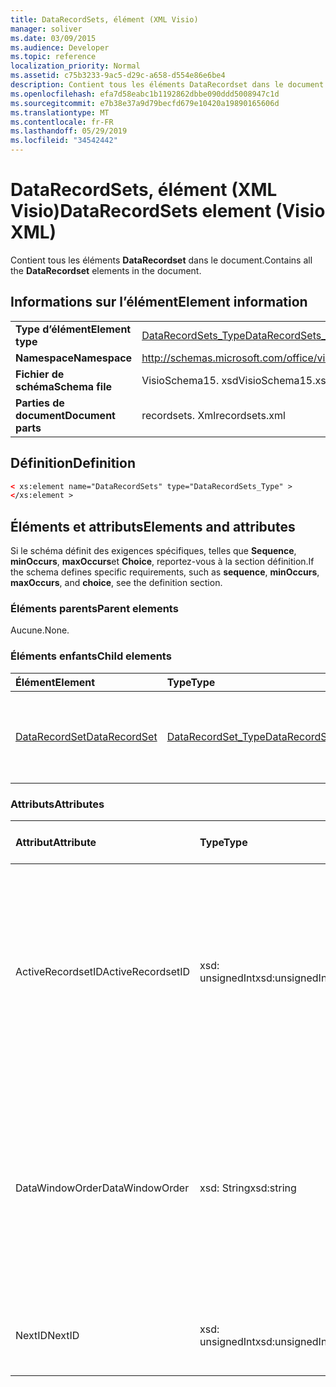 ```yaml
---
title: DataRecordSets, élément (XML Visio)
manager: soliver
ms.date: 03/09/2015
ms.audience: Developer
ms.topic: reference
localization_priority: Normal
ms.assetid: c75b3233-9ac5-d29c-a658-d554e86e6be4
description: Contient tous les éléments DataRecordset dans le document.
ms.openlocfilehash: efa7d58eabc1b1192862dbbe090ddd5008947c1d
ms.sourcegitcommit: e7b38e37a9d79becfd679e10420a19890165606d
ms.translationtype: MT
ms.contentlocale: fr-FR
ms.lasthandoff: 05/29/2019
ms.locfileid: "34542442"
---
```

# <a name="datarecordsets-element-visio-xml"></a><span data-ttu-id="dfc1e-103">DataRecordSets, élément (XML Visio)</span><span class="sxs-lookup"><span data-stu-id="dfc1e-103">DataRecordSets element (Visio XML)</span></span>

<span data-ttu-id="dfc1e-104">Contient tous les éléments **DataRecordset** dans le document.</span><span class="sxs-lookup"><span data-stu-id="dfc1e-104">Contains all the **DataRecordset** elements in the document.</span></span> 
  
## <a name="element-information"></a><span data-ttu-id="dfc1e-105">Informations sur l’élément</span><span class="sxs-lookup"><span data-stu-id="dfc1e-105">Element information</span></span>

|||
|:-----|:-----|
|<span data-ttu-id="dfc1e-106">**Type d’élément**</span><span class="sxs-lookup"><span data-stu-id="dfc1e-106">**Element type**</span></span> <br/> |[<span data-ttu-id="dfc1e-107">DataRecordSets_Type</span><span class="sxs-lookup"><span data-stu-id="dfc1e-107">DataRecordSets_Type</span></span>](datarecordsets_type-complextypevisio-xml.md) <br/> |
|<span data-ttu-id="dfc1e-108">**Namespace**</span><span class="sxs-lookup"><span data-stu-id="dfc1e-108">**Namespace**</span></span> <br/> |http://schemas.microsoft.com/office/visio/2012/main  <br/> |
|<span data-ttu-id="dfc1e-109">**Fichier de schéma**</span><span class="sxs-lookup"><span data-stu-id="dfc1e-109">**Schema file**</span></span> <br/> |<span data-ttu-id="dfc1e-110">VisioSchema15. xsd</span><span class="sxs-lookup"><span data-stu-id="dfc1e-110">VisioSchema15.xsd</span></span>  <br/> |
|<span data-ttu-id="dfc1e-111">**Parties de document**</span><span class="sxs-lookup"><span data-stu-id="dfc1e-111">**Document parts**</span></span> <br/> |<span data-ttu-id="dfc1e-112">recordsets. Xml</span><span class="sxs-lookup"><span data-stu-id="dfc1e-112">recordsets.xml</span></span>  <br/> |
   
## <a name="definition"></a><span data-ttu-id="dfc1e-113">Définition</span><span class="sxs-lookup"><span data-stu-id="dfc1e-113">Definition</span></span>

```XML
< xs:element name="DataRecordSets" type="DataRecordSets_Type" >
</xs:element >
```

## <a name="elements-and-attributes"></a><span data-ttu-id="dfc1e-114">Éléments et attributs</span><span class="sxs-lookup"><span data-stu-id="dfc1e-114">Elements and attributes</span></span>

<span data-ttu-id="dfc1e-115">Si le schéma définit des exigences spécifiques, telles que **Sequence**, **minOccurs**, **maxOccurs**et **Choice**, reportez-vous à la section définition.</span><span class="sxs-lookup"><span data-stu-id="dfc1e-115">If the schema defines specific requirements, such as **sequence**, **minOccurs**, **maxOccurs**, and **choice**, see the definition section.</span></span> 
  
### <a name="parent-elements"></a><span data-ttu-id="dfc1e-116">Éléments parents</span><span class="sxs-lookup"><span data-stu-id="dfc1e-116">Parent elements</span></span>

<span data-ttu-id="dfc1e-117">Aucune.</span><span class="sxs-lookup"><span data-stu-id="dfc1e-117">None.</span></span>
  
### <a name="child-elements"></a><span data-ttu-id="dfc1e-118">Éléments enfants</span><span class="sxs-lookup"><span data-stu-id="dfc1e-118">Child elements</span></span>

|<span data-ttu-id="dfc1e-119">**Élément**</span><span class="sxs-lookup"><span data-stu-id="dfc1e-119">**Element**</span></span>|<span data-ttu-id="dfc1e-120">**Type**</span><span class="sxs-lookup"><span data-stu-id="dfc1e-120">**Type**</span></span>|<span data-ttu-id="dfc1e-121">**Description**</span><span class="sxs-lookup"><span data-stu-id="dfc1e-121">**Description**</span></span>|
|:-----|:-----|:-----|
|[<span data-ttu-id="dfc1e-122">DataRecordSet</span><span class="sxs-lookup"><span data-stu-id="dfc1e-122">DataRecordSet</span></span>](datarecordset-element-datarecordsets_type-complextypevisio-xml.md) <br/> |[<span data-ttu-id="dfc1e-123">DataRecordSet_Type</span><span class="sxs-lookup"><span data-stu-id="dfc1e-123">DataRecordSet_Type</span></span>](datarecordset_type-complextypevisio-xml.md) <br/> |<span data-ttu-id="dfc1e-124">Contient tous les éléments **DataRecordset** dans le document.</span><span class="sxs-lookup"><span data-stu-id="dfc1e-124">Contains all the **DataRecordset** elements in the document.</span></span>  <br/> |
   
### <a name="attributes"></a><span data-ttu-id="dfc1e-125">Attributs</span><span class="sxs-lookup"><span data-stu-id="dfc1e-125">Attributes</span></span>

|<span data-ttu-id="dfc1e-126">**Attribut**</span><span class="sxs-lookup"><span data-stu-id="dfc1e-126">**Attribute**</span></span>|<span data-ttu-id="dfc1e-127">**Type**</span><span class="sxs-lookup"><span data-stu-id="dfc1e-127">**Type**</span></span>|<span data-ttu-id="dfc1e-128">**Obligatoire**</span><span class="sxs-lookup"><span data-stu-id="dfc1e-128">**Required**</span></span>|<span data-ttu-id="dfc1e-129">**Description**</span><span class="sxs-lookup"><span data-stu-id="dfc1e-129">**Description**</span></span>|<span data-ttu-id="dfc1e-130">**Valeurs possibles**</span><span class="sxs-lookup"><span data-stu-id="dfc1e-130">**Possible values**</span></span>|
|:-----|:-----|:-----|:-----|:-----|
|<span data-ttu-id="dfc1e-131">ActiveRecordsetID</span><span class="sxs-lookup"><span data-stu-id="dfc1e-131">ActiveRecordsetID</span></span>  <br/> |<span data-ttu-id="dfc1e-132">xsd: unsignedInt</span><span class="sxs-lookup"><span data-stu-id="dfc1e-132">xsd:unsignedInt</span></span>  <br/> |<span data-ttu-id="dfc1e-133">facultatif</span><span class="sxs-lookup"><span data-stu-id="dfc1e-133">optional</span></span>  <br/> |<span data-ttu-id="dfc1e-134">ID du jeu d’enregistrements de données actif dans la fenêtre **données externes** lorsque la fenêtre se ferme, afin qu’elle puisse être restaurée la prochaine fois que la fenêtre s’ouvre.</span><span class="sxs-lookup"><span data-stu-id="dfc1e-134">The ID of the active data recordset in the **External Data** window when the window closes, so that it can be restored the next time the window opens.</span></span>  <br/> |<span data-ttu-id="dfc1e-135">Valeurs du type xsd: unsignedInt.</span><span class="sxs-lookup"><span data-stu-id="dfc1e-135">Values of the xsd:unsignedInt type.</span></span>  <br/> |
|<span data-ttu-id="dfc1e-136">DataWindowOrder</span><span class="sxs-lookup"><span data-stu-id="dfc1e-136">DataWindowOrder</span></span>  <br/> |<span data-ttu-id="dfc1e-137">xsd: String</span><span class="sxs-lookup"><span data-stu-id="dfc1e-137">xsd:string</span></span>  <br/> |<span data-ttu-id="dfc1e-138">facultatif</span><span class="sxs-lookup"><span data-stu-id="dfc1e-138">optional</span></span>  <br/> |<span data-ttu-id="dfc1e-139">Ordre des jeux d’enregistrements de données affichés sous les onglets de la fenêtre **données externes** .</span><span class="sxs-lookup"><span data-stu-id="dfc1e-139">The order of the data recordsets displayed on the tabs of the **External Data** window.</span></span> <span data-ttu-id="dfc1e-140">Liste triée d’ID de jeu d’enregistrements de données, séparés par des points-virgules.</span><span class="sxs-lookup"><span data-stu-id="dfc1e-140">An ordered list of data-recordset IDs, separated by semi-colons.</span></span>  <br/> |<span data-ttu-id="dfc1e-141">Valeurs du type xsd: String.</span><span class="sxs-lookup"><span data-stu-id="dfc1e-141">Values of the xsd:string type.</span></span>  <br/> |
|<span data-ttu-id="dfc1e-142">NextID</span><span class="sxs-lookup"><span data-stu-id="dfc1e-142">NextID</span></span>  <br/> |<span data-ttu-id="dfc1e-143">xsd: unsignedInt</span><span class="sxs-lookup"><span data-stu-id="dfc1e-143">xsd:unsignedInt</span></span>  <br/> |<span data-ttu-id="dfc1e-144">obligatoire</span><span class="sxs-lookup"><span data-stu-id="dfc1e-144">required</span></span>  <br/> |<span data-ttu-id="dfc1e-145">ID suivant disponible pour un nouveau jeu d’enregistrements de données.</span><span class="sxs-lookup"><span data-stu-id="dfc1e-145">The next available ID for a new data recordset.</span></span>  <br/> |<span data-ttu-id="dfc1e-146">Valeurs du type xsd: unsignedInt.</span><span class="sxs-lookup"><span data-stu-id="dfc1e-146">Values of the xsd:unsignedInt type.</span></span>  <br/> |
   

